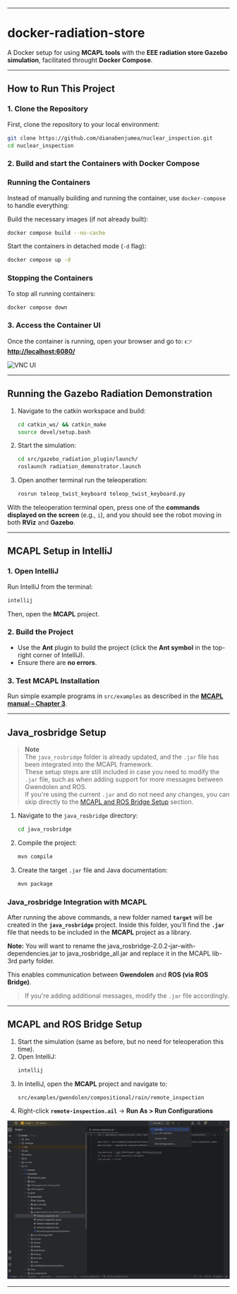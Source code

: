 
---

# **docker-radiation-store**  
A Docker setup for using **MCAPL tools** with the **EEE radiation store Gazebo simulation**, facilitated throught **Docker Compose**.

---

## **How to Run This Project**  

### **1. Clone the Repository**  
First, clone the repository to your local environment:  

```sh
git clone https://github.com/dianabenjumea/nuclear_inspection.git
cd nuclear_inspection
```

### **2. Build and start the Containers with Docker Compose**  
### Running the Containers
Instead of manually building and running the container, use `docker-compose` to handle everything:

Build the necessary images (if not already built):

```sh
docker compose build --no-cache
```

Start the containers in detached mode (`-d` flag):
```sh
docker compose up -d
```

### Stopping the Containers
To stop all running containers:

```sh
docker compose down
```



<!--
### **2. Build the Docker Image**  
Use one of the following commands to build your Docker image:  

#### **Using `docker build`**
```sh
docker build -t YOUR_IMAGE_NAME:YOUR_IMAGE_TAG .
```

#### **Using `docker buildx` (for different architectures)**
- **For amd64**  
  ```sh
  docker buildx build --platform=linux/amd64 --progress=plain -t YOUR_IMAGE_NAME:YOUR_IMAGE_TAG .
  ```
- **For arm64**  
  ```sh
  docker buildx build --platform=linux/arm64 --progress=plain -t YOUR_IMAGE_NAME:YOUR_IMAGE_TAG .
  ```

> Replace `YOUR_IMAGE_NAME` and `YOUR_IMAGE_TAG` with your preferred image name and tag.

#### **Example (What I'm Running)**
```sh
docker buildx build --platform=linux/amd64 --progress=plain -t ros-noetic:radiation-storage .
```

---

### **3. Run the Docker Container**  
Start the container and expose it on port **6080**:

```sh
docker run -p 6080:80 --security-opt seccomp=unconfined --shm-size=512m --name YOUR_CONTAINER_NAME IMAGE:VERSION
```

> Replace `YOUR_CONTAINER_NAME` with your desired container name.

#### **Example (What I'm Running)**
```sh
docker run -p 6080:80 --security-opt seccomp=unconfined --shm-size=512m --name radiation-storage ros-noetic:radiation-storage
```

-->

### **3. Access the Container UI**  
Once the container is running, open your browser and go to:
👉 **[http://localhost:6080/](http://localhost:6080/)**  

![VNC UI](localhost-6080.png)

---

## **Running the Gazebo Radiation Demonstration**  


1. Navigate to the catkin workspace and build:  
   ```sh
   cd catkin_ws/ && catkin_make
   source devel/setup.bash
   ```

2. Start the simulation:  
   ```sh
   cd src/gazebo_radiation_plugin/launch/
   roslaunch radiation_demonstrator.launch
   ```

3. Open another terminal run the teleoperation:  
   ```sh
   rosrun teleop_twist_keyboard teleop_twist_keyboard.py
   ```

With the teleoperation terminal open, press one of the **commands displayed on the screen** (e.g., `i`), and you should see the robot moving in both **RViz** and **Gazebo**.

---

## **MCAPL Setup in IntelliJ**  

### **1. Open IntelliJ**
Run IntelliJ from the terminal:  
```sh
intellij
```
Then, open the **MCAPL** project.

### **2. Build the Project**
- Use the **Ant** plugin to build the project (click the **Ant symbol** in the top-right corner of IntelliJ).  
- Ensure there are **no errors**.

### **3. Test MCAPL Installation**
Run simple example programs in `src/examples` as described in the **[MCAPL manual – Chapter 3](https://github.com/mcapl/mcapl/tree/master/doc/manual)**.

---

## **Java_rosbridge Setup**  

> **Note**  
> The `java_rosbridge` folder is already updated, and the `.jar` file has been integrated into the MCAPL framework.  
> These setup steps are still included in case you need to modify the `.jar` file, such as when adding support for more messages between Gwendolen and ROS.  
> If you're using the current `.jar` and do not need any changes, you can skip directly to the [MCAPL and ROS Bridge Setup](#mcapl-and-ros-bridge-setup) section.


1. Navigate to the `java_rosbridge` directory:  
   ```sh
   cd java_rosbridge
   ```

2. Compile the project:  
   ```sh
   mvn compile
   ```

3. Create the target `.jar` file and Java documentation:  
   ```sh
   mvn package
   ```

### **Java_rosbridge Integration with MCAPL**
After running the above commands, a new folder named **`target`** will be created in the **`java_rosbridge`** project. Inside this folder, you'll find the **`.jar`** file that needs to be included in the **MCAPL** project as a library.  

**Note:** You will want to rename the java_rosbridge-2.0.2-jar-with-dependencies.jar to java_rosbridge_all.jar and replace it in the MCAPL lib-3rd party folder.

This enables communication between **Gwendolen** and **ROS (via ROS Bridge)**.  
> If you're adding additional messages, modify the `.jar` file accordingly.

---

## **MCAPL and ROS Bridge Setup**  

1. Start the simulation (same as before, but no need for teleoperation this time).  
2. Open IntelliJ:  
   ```sh
   intellij
   ```
3. In IntelliJ, open the **MCAPL** project and navigate to:  
   ```
   src/examples/gwendolen/compositional/rain/remote_inspection
   ```
4. Right-click **`remote-inspection.ail`** → **Run As > Run Configurations**  

![IntelliJ](Intellij.png)

---
